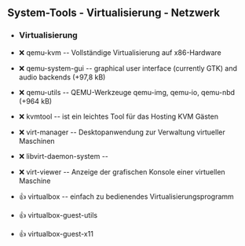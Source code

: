 ##  System-Tools - Virtualisierung - Netzwerk

- ###  Virtualisierung

- :x:  qemu-kvm  --	Vollständige Virtualisierung auf x86-Hardware
- :x:  qemu-system-gui  --	graphical user interface (currently GTK) and audio backends (+97,8 kB)
- :x:  qemu-utils  --	QEMU-Werkzeuge qemu-img, qemu-io, qemu-nbd (+964 kB)
- :x:  kvmtool  --	ist ein leichtes Tool für das Hosting KVM Gästen

- :x:  virt-manager  -- Desktopanwendung zur Verwaltung virtueller Maschinen
- :x:  libvirt-daemon-system  --
- :x:  virt-viewer  --	Anzeige der grafischen Konsole einer virtuellen Maschine

- :+1:  virtualbox  -- einfach zu bedienendes Virtualisierungsprogramm
- :+1:  virtualbox-guest-utils
- :+1:  virtualbox-guest-x11
